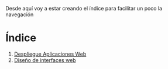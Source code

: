Desde aquí voy a estar creando el índice para facilitar un poco la navegación

# Índice

1. [Despliegue Aplicaciones Web](Despliegue/README)
2. [Diseño de interfaces web](Diseño/README)
